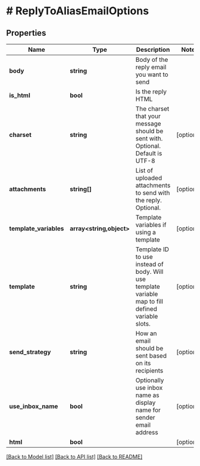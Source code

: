 # # ReplyToAliasEmailOptions

## Properties

Name | Type | Description | Notes
------------ | ------------- | ------------- | -------------
**body** | **string** | Body of the reply email you want to send |
**is_html** | **bool** | Is the reply HTML |
**charset** | **string** | The charset that your message should be sent with. Optional. Default is UTF-8 | [optional]
**attachments** | **string[]** | List of uploaded attachments to send with the reply. Optional. | [optional]
**template_variables** | **array<string,object>** | Template variables if using a template | [optional]
**template** | **string** | Template ID to use instead of body. Will use template variable map to fill defined variable slots. | [optional]
**send_strategy** | **string** | How an email should be sent based on its recipients | [optional]
**use_inbox_name** | **bool** | Optionally use inbox name as display name for sender email address | [optional]
**html** | **bool** |  | [optional]

[[Back to Model list]](../../README#models) [[Back to API list]](../../README#endpoints) [[Back to README]](../../README)
